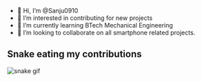 - 👋 Hi, I’m @Sanju0910
- 👀 I’m interested in contributing for new projects 
- 🌱 I’m currently learning BTech Mechanical Engineering
- 💞️ I’m looking to collaborate on all smartphone related projects. 

## Snake eating my contributions
![snake gif](https://github.com/Sanju0910/Sanju0910/blob/output/github-contribution-grid-snake.svg)
<!---
Sanju0910/Sanju0910 is a ✨ special ✨ repository because its `README.md` (this file) appears on your GitHub profile.
You can click the Preview link to take a look at your changes.
--->

